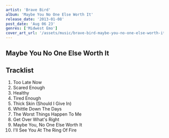 ```yaml
---
artist: 'Brave Bird'
album: 'Maybe You No One Else Worth It'
release_date: '2013-01-08'
post_date: 'Aug 06 23'
genres: ['Midwest Emo']
cover_art_url: '/assets/music/brave-bird-maybe-you-no-one-else-worth-it.webp'
---
```


## Maybe You No One Else Worth It

## Tracklist

1. Too Late Now
2. Scared Enough
3. Healthy
4. Tired Enough
5. Thick Skin (Should I Give In)
6. Whittle Down The Days
7. The Worst Things Happen To Me
8. Get Over What's Right
9. Maybe You, No One Else Worth It
10. I'll See You At The Ring Of Fire
